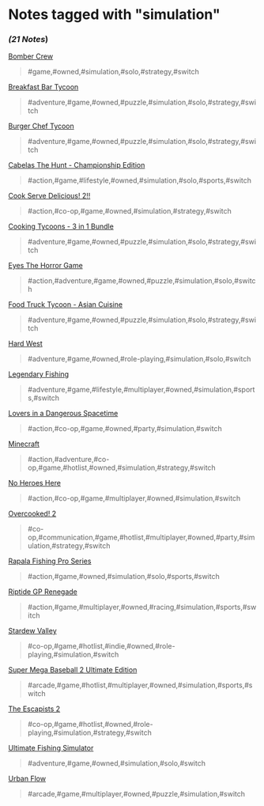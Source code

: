 # Notes tagged with "simulation"

### _(21 Notes_)

[Bomber Crew](./../Bomber%20Crew.md)
> #game,#owned,#simulation,#solo,#strategy,#switch

[Breakfast Bar Tycoon](./../Breakfast%20Bar%20Tycoon.md)
> #adventure,#game,#owned,#puzzle,#simulation,#solo,#strategy,#switch

[Burger Chef Tycoon](./../Burger%20Chef%20Tycoon.md)
> #adventure,#game,#owned,#puzzle,#simulation,#solo,#strategy,#switch

[Cabelas The Hunt - Championship Edition](./../Cabelas%20The%20Hunt%20-%20Championship%20Edition.md)
> #action,#game,#lifestyle,#owned,#simulation,#solo,#sports,#switch

[Cook Serve Delicious! 2!!](./../Cook%20Serve%20Delicious!%202!!.md)
> #action,#co-op,#game,#owned,#simulation,#strategy,#switch

[Cooking Tycoons - 3 in 1 Bundle](./../Cooking%20Tycoons%20-%203%20in%201%20Bundle.md)
> #adventure,#game,#owned,#puzzle,#simulation,#solo,#strategy,#switch

[Eyes The Horror Game](./../Eyes%20The%20Horror%20Game.md)
> #action,#adventure,#game,#owned,#puzzle,#simulation,#solo,#switch

[Food Truck Tycoon - Asian Cuisine](./../Food%20Truck%20Tycoon%20-%20Asian%20Cuisine.md)
> #adventure,#game,#owned,#puzzle,#simulation,#solo,#strategy,#switch

[Hard West](./../Hard%20West.md)
> #adventure,#game,#owned,#role-playing,#simulation,#solo,#switch

[Legendary Fishing](./../Legendary%20Fishing.md)
> #adventure,#game,#lifestyle,#multiplayer,#owned,#simulation,#sports,#switch

[Lovers in a Dangerous Spacetime](./../Lovers%20in%20a%20Dangerous%20Spacetime.md)
> #action,#co-op,#game,#owned,#party,#simulation,#switch

[Minecraft](./../Minecraft.md)
> #action,#adventure,#co-op,#game,#hotlist,#owned,#simulation,#strategy,#switch

[No Heroes Here](./../No%20Heroes%20Here.md)
> #action,#co-op,#game,#multiplayer,#owned,#simulation,#switch

[Overcooked! 2](./../Overcooked!%202.md)
> #co-op,#communication,#game,#hotlist,#multiplayer,#owned,#party,#simulation,#strategy,#switch

[Rapala Fishing Pro Series](./../Rapala%20Fishing%20Pro%20Series.md)
> #action,#game,#owned,#simulation,#solo,#sports,#switch

[Riptide GP Renegade](./../Riptide%20GP%20Renegade.md)
> #action,#game,#multiplayer,#owned,#racing,#simulation,#sports,#switch

[Stardew Valley](./../Stardew%20Valley.md)
> #co-op,#game,#hotlist,#indie,#owned,#role-playing,#simulation,#switch

[Super Mega Baseball 2 Ultimate Edition](./../Super%20Mega%20Baseball%202%20Ultimate%20Edition.md)
> #arcade,#game,#hotlist,#multiplayer,#owned,#simulation,#sports,#switch

[The Escapists 2](./../The%20Escapists%202.md)
> #co-op,#game,#hotlist,#owned,#role-playing,#simulation,#strategy,#switch

[Ultimate Fishing Simulator](./../Ultimate%20Fishing%20Simulator.md)
> #adventure,#game,#owned,#simulation,#solo,#switch

[Urban Flow](./../Urban%20Flow.md)
> #arcade,#game,#multiplayer,#owned,#puzzle,#simulation,#switch


